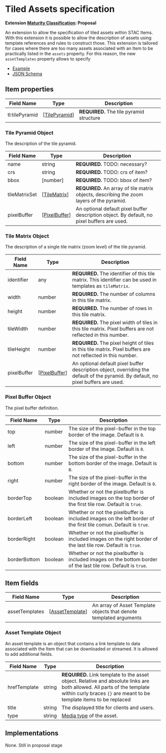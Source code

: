 # Tiled Assets specification

**Extension [Maturity Classification](../README.md#extension-maturity): Proposal**

An extension to allow the specification of tiled assets within STAC Items. With this extension it is possible to allow the description of assets using template references and rules to construct those. This extension is tailored for cases where there are too many assets associated with an Item to be practically listed in the `assets` property. For this reason, the new `assetTemplates` property allows to specify 

- [Example](examples/example.json)
- [JSON Schema](json-schema/schema.json)

## Item properties

| Field Name         | Type                               | Description                                                  |
| ------------------ | ---------------------------------- | ------------------------------------------------------------ |
| tl:tilePyramid     | [[TilePyramid](#tile-pyramid)]     | **REQUIRED.** The tile pyramid structure                     | 

### Tile Pyramid Object

The description of the tile pyramid.

| Field Name    | Type                           | Description                                                                           |
| ------------- | ------------------------------ | ------------------------------------------------------------------------------------- |
| name          | string                         | **REQUIRED.** TODO: necessary?     |
| crs           | string                         | **REQUIRED.** TODO: crs of item?   |
| bbox          | [number]                       | **REQUIRED.** TODO: bbox of item?  |
| tileMatrixSet | [[TileMatrix](#tile-matrix)]   | **REQUIRED.** An array of tile matrix objects, describing the zoom layers of the pyramid. |
| pixelBuffer   | [[PixelBuffer](#pixel-buffer)] | An optional default pixel buffer description object. By default, no pixel buffers are used. |

### Tile Matrix Object

The description of a single tile matrix (zoom level) of the tile pyramid.

| Field Name    | Type                           | Description                                                                                                  |
| ------------- | ------------------------------ | ------------------------------------------------------------------------------------------------------------ |
| identifier    | any                            | **REQUIRED.** The identifier of this tile matrix. This identifier can be used in templates as `tileMatrix`.  |
| width         | number                         | **REQUIRED.** The number of columns in this tile matrix.                                                     |
| height        | number                         | **REQUIRED.** The number of rows in this tile matrix.                                                        |
| tileWidth     | number                         | **REQUIRED.** The pixel width of tiles in this tile matrix. Pixel buffers are not reflected in this number.  |
| tileHeight    | number                         | **REQUIRED.** The pixel height of tiles in this tile matrix. Pixel buffers are not reflected in this number. |
| pixelBuffer   | [[PixelBuffer](#pixel-buffer)] | An optional default pixel buffer description object, overriding the default of the pyramid. By default, no pixel buffers are used. |

### Pixel Buffer Object

The pixel buffer definition.

| Field Name    | Type    | Description                                                                                                      |
| ------------- | ------- | ---------------------------------------------------------------------------------------------------------------- |
| top           | number  | The size of the pixel-buffer in the top border of the image. Default is `0`.                                     |
| left          | number  | The size of the pixel-buffer in the left border of the image. Default is `0`.                                    |
| bottom        | number  | The size of the pixel-buffer in the bottom border of the image. Default is `0`.                                  |
| right         | number  | The size of the pixel-buffer in the right border of the image. Default is `0`.                                   |
| borderTop     | boolean | Whether or not the pixelbuffer is included images on the top border of the first tile row. Default is `true`.    |
| borderLeft    | boolean | Whether or not the pixelbuffer is included images on the left border of the first tile comun. Default is `true`. |
| borderRight   | boolean | Whether or not the pixelbuffer is included images on the right border of the last tile row. Default is `true`.   |
| borderBottom  | boolean | Whether or not the pixelbuffer is included images on the bottom border of the last tile row. Default is `true`.  |

## Item fields

| Field Name         | Type                               | Description                                                  |
| ------------------ | ---------------------------------- | ------------------------------------------------------------ |
| assetTemplates     | [[AssetTemplate](#asset-template)] | An array of Asset Template objects that denote templated arguments | 

### Asset Template Object

An asset template is an object that contains a link template to data associated with the Item that can be downloaded or streamed. It is allowed to add additional fields.

| Field Name   | Type   | Description                                                                           |
| ------------ | ------ | ------------------------------------------------------------------------------------- |
| hrefTemplate | string | **REQUIRED.** Link template to the asset object. Relative and absolute links are both allowed. All parts of the template within curly braces `{}` are meant to be template items to be replaced |
| title        | string | The displayed title for clients and users.                                            |
| type         | string | [Media type](../README.md#media-types) of the asset.                                  |

## Implementations

None. Still in proposal stage